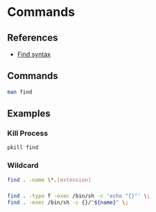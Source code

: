 # Commands

## References

- [Find syntax](https://en.wikipedia.org/wiki/Find_(Unix)#Find_syntax)

## Commands

```sh
man find
```

## Examples

### Kill Process

```sh
pkill find
```

### Wildcard

```sh
find . -name \*.[extension]
```

###

```sh
find . -type f -exec /bin/sh -c 'echo "{}"' \;
find . -exec /bin/sh -c {}/"${name}" \;
```
